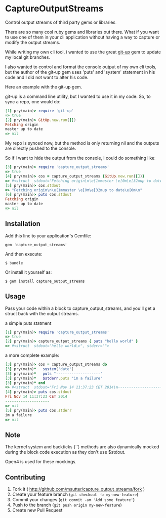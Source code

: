 # CaptureOutputStreams

Control output streams of third party gems or libraries.

There are so many cool ruby gems and libraries out there. What if you want to use one of them in your cli application without having a way to capture or modify the output streams.

While writing my own cli tool, i wanted to use the great [git-up](https://github.com/aanand/git-up) gem to update my local git branches.

I also wanted to control and format the console output of my own cli tools, but the author of the git-up gem uses 'puts' and 'system' statement in his code and I did not want to alter his code.

Here an example with the git-up gem.

git-up is a command line utility, but I wanted to use it in my code.
So, to sync a repo, one would do:

```ruby
[1] pry(main)> require 'git-up'
=> true
[2] pry(main)> GitUp.new.run([])
Fetching origin
master up to date
=> nil
```

My repo is synced now, but the method is only returning nil and the outputs are directly pushed to the console.

So if I want to hide the output from the console, I could do something like:

```ruby
[3] pry(main)> require 'capture_output_streams'
=> true
[4] pry(main)> cos = capture_output_streams {GitUp.new.run([])}
=> #<struct  stdout="Fetching origin\n\e[1mmaster \e[0m\e[32mup to date\e[0m\n", stderr="">
[5] pry(main)> cos.stdout
=> "Fetching origin\n\e[1mmaster \e[0m\e[32mup to date\e[0m\n"
[6] pry(main)> puts cos.stdout
Fetching origin
master up to date
=> nil
```

## Installation

Add this line to your application's Gemfile:

    gem 'capture_output_streams'

And then execute:

    $ bundle

Or install it yourself as:

    $ gem install capture_output_streams

## Usage

Pass your code within a block to capture_output_streams, and you'll get a struct back with the output streams.

a simple puts statment
```ruby
[1] pry(main)> require 'capture_output_streams'
=> true
[2] pry(main)> capture_output_streams { puts "hello world" }
=> #<struct  stdout="hello world\n", stderr="">
```

a more complete example:
```ruby
[3] pry(main)> cos = capture_output_streams do
[3] pry(main)*   system('date')
[3] pry(main)*   puts "--------------------"
[3] pry(main)*   $stderr.puts "im a failure"
[3] pry(main)* end
=> #<struct  stdout="Fri Nov 14 11:37:23 CET 2014\n--------------------\n", stderr="im a failure\n">
[4] pry(main)> puts cos.stdout
Fri Nov 14 11:37:23 CET 2014
--------------------
=> nil
[5] pry(main)> puts cos.stderr
im a failure
=> nil
```

## Note
The kernel system and backticks (``) methods are also dynamically mocked
during the block code execution as they don't use $stdout.

Open4 is used for these mockings.

## Contributing

1. Fork it ( http://github.com/msutter/capture_output_streams/fork )
2. Create your feature branch (`git checkout -b my-new-feature`)
3. Commit your changes (`git commit -am 'Add some feature'`)
4. Push to the branch (`git push origin my-new-feature`)
5. Create new Pull Request
